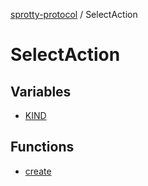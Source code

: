 
[sprotty-protocol](../globals) / SelectAction

# SelectAction

## Variables

- [KIND](../SelectAction.Variable.KIND)

## Functions

- [create](../SelectAction.Function.create)
